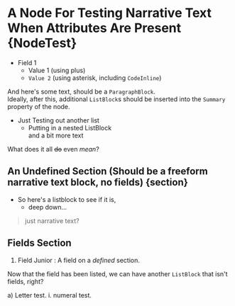 ﻿# A Node For Testing Narrative Text When Attributes Are Present {NodeTest}

- Field 1
  + Value 1 (using plus)
  * `Value 2` (using asterisk, including `CodeInline`)

And here's some text, should be a `ParagraphBlock`.  
Ideally, after this, additional `ListBlock`s should be inserted into the `Summary` property of the node.

+ Just Testing out another list
  + Putting in a nested ListBlock  
and a bit more text

What does it all ~~do~~ even *mean*?

## An Undefined Section (Should be a freeform narrative text block, no fields) {section}

+ So here's a listblock to see if it is,
  * deep down...

> just narrative text?

## Fields Section

1. Field Junior : A field on a *defined* section.

Now that the field has been listed, we can have another `ListBlock` that isn't fields, right?

a) Letter test.
   i. numeral test. 